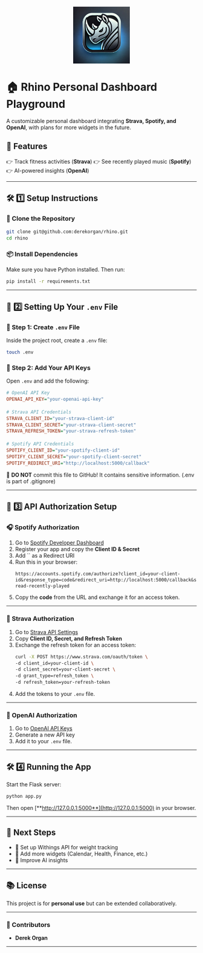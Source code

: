 
<p align="center">
  <img src="https://raw.githubusercontent.com/derekorgan/rhino/main/static/images/rhino_app_icon.jpg" width="150" alt="Rhino Dashboard Logo">
</p>

# 🏠 Rhino Personal Dashboard Playground
 
A customizable personal dashboard integrating **Strava, Spotify, and OpenAI**, with plans for more widgets in the future. 

## 🚀 Features

👉 Track fitness activities (**Strava**) 👉 See recently played music (**Spotify**) 👉 AI-powered insights (**OpenAI**)

---

## 🛠 1️⃣ Setup Instructions

### 📅 Clone the Repository

```sh
git clone git@github.com:derekorgan/rhino.git
cd rhino
```

### 📦 Install Dependencies

Make sure you have Python installed. Then run:

```sh
pip install -r requirements.txt
```

---

## 🔑 2️⃣ Setting Up Your `.env` File

### 📌 Step 1: Create `.env` File

Inside the project root, create a `.env` file:

```sh
touch .env
```

### 📌 Step 2: Add Your API Keys

Open `.env` and add the following:

```ini
# OpenAI API Key
OPENAI_API_KEY="your-openai-api-key"

# Strava API Credentials
STRAVA_CLIENT_ID="your-strava-client-id"
STRAVA_CLIENT_SECRET="your-strava-client-secret"
STRAVA_REFRESH_TOKEN="your-strava-refresh-token"

# Spotify API Credentials
SPOTIFY_CLIENT_ID="your-spotify-client-id"
SPOTIFY_CLIENT_SECRET="your-spotify-client-secret"
SPOTIFY_REDIRECT_URI="http://localhost:5000/callback"


```

🚨 **DO NOT** commit this file to GitHub! It contains sensitive information. (.env is part of .gitignore)

---

## 🔗 3️⃣ API Authorization Setup

### 🎧 Spotify Authorization

1. Go to [Spotify Developer Dashboard](https://developer.spotify.com/dashboard)
2. Register your app and copy the **Client ID & Secret**
3. Add `` as a Redirect URI
4. Run this in your browser:
   ```
   https://accounts.spotify.com/authorize?client_id=your-client-id&response_type=code&redirect_uri=http://localhost:5000/callback&scope=user-read-recently-played
   ```
5. Copy the **code** from the URL and exchange it for an access token.

---

### 🏃 Strava Authorization

1. Go to [Strava API Settings](https://www.strava.com/settings/api)
2. Copy **Client ID, Secret, and Refresh Token**
3. Exchange the refresh token for an access token:
   ```sh
   curl -X POST https://www.strava.com/oauth/token \
   -d client_id=your-client-id \
   -d client_secret=your-client-secret \
   -d grant_type=refresh_token \
   -d refresh_token=your-refresh-token
   ```
4. Add the tokens to your `.env` file.

---

### 🤖 OpenAI Authorization

1. Go to [OpenAI API Keys](https://platform.openai.com/api-keys)
2. Generate a new API key
3. Add it to your `.env` file.

---

## 🛠 4️⃣ Running the App

Start the Flask server:

```sh
python app.py
```

Then open [**http://127.0.0.1:5000**](http://127.0.0.1:5000) in your browser.

---

## 📀 Next Steps

- 💪 Set up Withings API for weight tracking
- 🌟 Add more widgets (Calendar, Health, Finance, etc.)
- 🤖 Improve AI insights

---

## 📚 License

This project is for **personal use** but can be extended collaboratively.

---

### 🎯 Contributors

- **Derek Organ**


---

